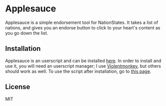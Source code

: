 # Applesauce

Applesauce is a simple endorsement tool for NationStates. It takes a list of nations, and gives you an endorse button to click to your heart's content as you go down the list.

## Installation

Applesauce is an userscript and can be installed [here](applesauce.user.js?raw=1). In order to install and use it, you will need an userscript manager; I use [Violentmonkey](https://violentmonkey.github.io/get-it/), but others should work as well. To use the script after installation, go to [this page](https://www.nationstates.net/template-overall=none/page=blank/x-applesauce=endo).

## License

MIT
